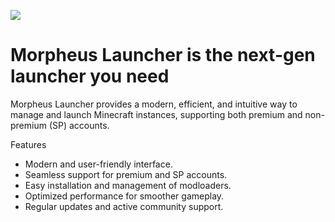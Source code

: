 ![](https://repository-images.githubusercontent.com/728714946/42abb677-a9ff-45e6-820f-d517dc615ec2)

# Morpheus Launcher is the next-gen launcher you need
Morpheus Launcher provides a modern, efficient, and intuitive way to manage and launch Minecraft instances, supporting both premium and non-premium (SP) accounts.

Features
- Modern and user-friendly interface.
- Seamless support for premium and SP accounts.
- Easy installation and management of modloaders.
- Optimized performance for smoother gameplay.
- Regular updates and active community support.
